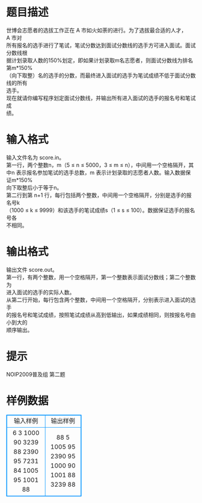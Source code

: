 # 

 
 # 题目描述 
世博会志愿者的选拔工作正在&nbsp;A&nbsp;市如火如荼的进行。为了选拔最合适的人才，A&nbsp;市对<BR>所有报名的选手进行了笔试，笔试分数达到面试分数线的选手方可进入面试。面试分数线根<BR>据计划录取人数的150%划定，即如果计划录取m名志愿者，则面试分数线为排名第m*150%<BR>（向下取整）名的选手的分数，而最终进入面试的选手为笔试成绩不低于面试分数线的所有<BR>选手。<BR>现在就请你编写程序划定面试分数线，并输出所有进入面试的选手的报名号和笔试成<BR>绩。<BR> 

 
 # 输入格式 
输入文件名为&nbsp;score.in。<BR>第一行，两个整数n，m（5&nbsp;≤&nbsp;n&nbsp;≤&nbsp;5000，3&nbsp;≤&nbsp;m&nbsp;≤&nbsp;n），中间用一个空格隔开，其<BR>中n&nbsp;表示报名参加笔试的选手总数，m&nbsp;表示计划录取的志愿者人数。输入数据保证m*150%<BR>向下取整后小于等于n。<BR>第二行到第&nbsp;n+1&nbsp;行，每行包括两个整数，中间用一个空格隔开，分别是选手的报名号k<BR>（1000&nbsp;≤&nbsp;k&nbsp;≤&nbsp;9999）和该选手的笔试成绩s（1&nbsp;≤&nbsp;s&nbsp;≤&nbsp;100）。数据保证选手的报名号各<BR>不相同。 

 
 # 输出格式 
输出文件&nbsp;score.out。<BR>第一行，有两个整数，用一个空格隔开，第一个整数表示面试分数线；第二个整数为<BR>进入面试的选手的实际人数。<BR>从第二行开始，每行包含两个整数，中间用一个空格隔开，分别表示进入面试的选手<BR>的报名号和笔试成绩，按照笔试成绩从高到低输出，如果成绩相同，则按报名号由小到大的<BR>顺序输出。 

 
 # 提示 
NOIP2009普及组&nbsp;第二题 
# 样例数据
<style>
        table,table tr th, table tr td { border:1px solid #0094ff; }
        table { width: 200px; min-height: 25px; line-height: 25px; text-align: center; border-collapse: collapse;}   
    </style>
<table>
	<tr>
		<td>输入样例</td>
		<td>输出样例</td>
	</tr>
<tr><td>6 3
1000 90
3239 88
2390 95
7231 84
1005 95
1001 88</td><td>88 5
1005 95
2390 95
1000 90
1001 88
3239 88</td></tr></table>
